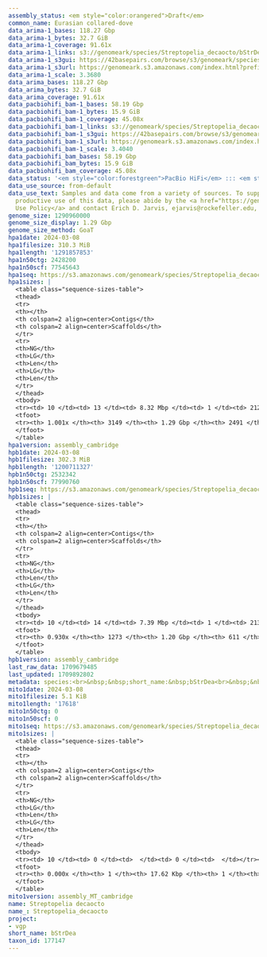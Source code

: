 ```yaml
---
assembly_status: <em style="color:orangered">Draft</em>
common_name: Eurasian collared-dove
data_arima-1_bases: 118.27 Gbp
data_arima-1_bytes: 32.7 GiB
data_arima-1_coverage: 91.61x
data_arima-1_links: s3://genomeark/species/Streptopelia_decaocto/bStrDea1/genomic_data/arima/<br>
data_arima-1_s3gui: https://42basepairs.com/browse/s3/genomeark/species/Streptopelia_decaocto/bStrDea1/genomic_data/arima/
data_arima-1_s3url: https://genomeark.s3.amazonaws.com/index.html?prefix=species/Streptopelia_decaocto/bStrDea1/genomic_data/arima/
data_arima-1_scale: 3.3680
data_arima_bases: 118.27 Gbp
data_arima_bytes: 32.7 GiB
data_arima_coverage: 91.61x
data_pacbiohifi_bam-1_bases: 58.19 Gbp
data_pacbiohifi_bam-1_bytes: 15.9 GiB
data_pacbiohifi_bam-1_coverage: 45.08x
data_pacbiohifi_bam-1_links: s3://genomeark/species/Streptopelia_decaocto/bStrDea1/genomic_data/pacbio_hifi/<br>
data_pacbiohifi_bam-1_s3gui: https://42basepairs.com/browse/s3/genomeark/species/Streptopelia_decaocto/bStrDea1/genomic_data/pacbio_hifi/
data_pacbiohifi_bam-1_s3url: https://genomeark.s3.amazonaws.com/index.html?prefix=species/Streptopelia_decaocto/bStrDea1/genomic_data/pacbio_hifi/
data_pacbiohifi_bam-1_scale: 3.4040
data_pacbiohifi_bam_bases: 58.19 Gbp
data_pacbiohifi_bam_bytes: 15.9 GiB
data_pacbiohifi_bam_coverage: 45.08x
data_status: '<em style="color:forestgreen">PacBio HiFi</em> ::: <em style="color:forestgreen">Arima</em>'
data_use_source: from-default
data_use_text: Samples and data come from a variety of sources. To support fair and
  productive use of this data, please abide by the <a href="https://genome10k.soe.ucsc.edu/data-use-policies/">Data
  Use Policy</a> and contact Erich D. Jarvis, ejarvis@rockefeller.edu, with any questions.
genome_size: 1290960000
genome_size_display: 1.29 Gbp
genome_size_method: GoaT
hpa1date: 2024-03-08
hpa1filesize: 310.3 MiB
hpa1length: '1291857853'
hpa1n50ctg: 2428200
hpa1n50scf: 77545643
hpa1seq: https://s3.amazonaws.com/genomeark/species/Streptopelia_decaocto/bStrDea1/assembly_cambridge/bStrDea1.hap1.asm.20240308.fasta.gz
hpa1sizes: |
  <table class="sequence-sizes-table">
  <thead>
  <tr>
  <th></th>
  <th colspan=2 align=center>Contigs</th>
  <th colspan=2 align=center>Scaffolds</th>
  </tr>
  <tr>
  <th>NG</th>
  <th>LG</th>
  <th>Len</th>
  <th>LG</th>
  <th>Len</th>
  </tr>
  </thead>
  <tbody>
  <tr><td> 10 </td><td> 13 </td><td> 8.32 Mbp </td><td> 1 </td><td> 212.76 Mbp </td></tr><tr><td> 20 </td><td> 33 </td><td> 5.44 Mbp </td><td> 2 </td><td> 157.62 Mbp </td></tr><tr><td> 30 </td><td> 60 </td><td> 4.26 Mbp </td><td> 3 </td><td> 121.58 Mbp </td></tr><tr><td> 40 </td><td> 93 </td><td> 3.46 Mbp </td><td> 4 </td><td> 81.86 Mbp </td></tr><tr style="background-color:#cccccc;"><td> 50 </td><td> 137 </td><td style="background-color:#88ff88;"> 2.43 Mbp </td><td> 5 </td><td style="background-color:#88ff88;"> 77.55 Mbp </td></tr><tr><td> 60 </td><td> 197 </td><td> 1.87 Mbp </td><td> 7 </td><td> 68.85 Mbp </td></tr><tr><td> 70 </td><td> 280 </td><td> 1.32 Mbp </td><td> 10 </td><td> 22.06 Mbp </td></tr><tr><td> 80 </td><td> 398 </td><td> 0.90 Mbp </td><td> 18 </td><td> 12.37 Mbp </td></tr><tr><td> 90 </td><td> 639 </td><td> 275.08 Kbp </td><td> 90 </td><td> 452.37 Kbp </td></tr><tr><td> 100 </td><td> 3033 </td><td> 12.29 Kbp </td><td> 2364 </td><td> 13.16 Kbp </td></tr></tbody>
  <tfoot>
  <tr><th> 1.001x </th><th> 3149 </th><th> 1.29 Gbp </th><th> 2491 </th><th> 1.29 Gbp </th></tr>
  </tfoot>
  </table>
hpa1version: assembly_cambridge
hpb1date: 2024-03-08
hpb1filesize: 302.3 MiB
hpb1length: '1200711327'
hpb1n50ctg: 2532342
hpb1n50scf: 77990760
hpb1seq: https://s3.amazonaws.com/genomeark/species/Streptopelia_decaocto/bStrDea1/assembly_cambridge/bStrDea1.hap2.asm.20240308.fasta.gz
hpb1sizes: |
  <table class="sequence-sizes-table">
  <thead>
  <tr>
  <th></th>
  <th colspan=2 align=center>Contigs</th>
  <th colspan=2 align=center>Scaffolds</th>
  </tr>
  <tr>
  <th>NG</th>
  <th>LG</th>
  <th>Len</th>
  <th>LG</th>
  <th>Len</th>
  </tr>
  </thead>
  <tbody>
  <tr><td> 10 </td><td> 14 </td><td> 7.39 Mbp </td><td> 1 </td><td> 213.43 Mbp </td></tr><tr><td> 20 </td><td> 36 </td><td> 5.31 Mbp </td><td> 2 </td><td> 162.36 Mbp </td></tr><tr><td> 30 </td><td> 64 </td><td> 4.09 Mbp </td><td> 3 </td><td> 120.45 Mbp </td></tr><tr><td> 40 </td><td> 100 </td><td> 3.25 Mbp </td><td> 4 </td><td> 82.31 Mbp </td></tr><tr style="background-color:#cccccc;"><td> 50 </td><td> 145 </td><td style="background-color:#88ff88;"> 2.53 Mbp </td><td> 5 </td><td style="background-color:#88ff88;"> 77.99 Mbp </td></tr><tr><td> 60 </td><td> 203 </td><td> 1.89 Mbp </td><td> 7 </td><td> 69.28 Mbp </td></tr><tr><td> 70 </td><td> 283 </td><td> 1.39 Mbp </td><td> 10 </td><td> 22.37 Mbp </td></tr><tr><td> 80 </td><td> 397 </td><td> 0.89 Mbp </td><td> 17 </td><td> 12.59 Mbp </td></tr><tr><td> 90 </td><td> 660 </td><td> 211.68 Kbp </td><td> 86 </td><td> 388.45 Kbp </td></tr><tr><td> 100 </td><td> 0 </td><td>  </td><td> 0 </td><td>  </td></tr></tbody>
  <tfoot>
  <tr><th> 0.930x </th><th> 1273 </th><th> 1.20 Gbp </th><th> 611 </th><th> 1.20 Gbp </th></tr>
  </tfoot>
  </table>
hpb1version: assembly_cambridge
last_raw_data: 1709679485
last_updated: 1709892802
metadata: species:<br>&nbsp;&nbsp;short_name:&nbsp;bStrDea<br>&nbsp;&nbsp;name:&nbsp;Streptopelia&nbsp;decaocto<br>&nbsp;&nbsp;taxon_id:&nbsp;177147<br>&nbsp;&nbsp;common_name:&nbsp;Eurasian&nbsp;collared-dove<br>&nbsp;&nbsp;order:<br>&nbsp;&nbsp;&nbsp;&nbsp;name:&nbsp;Columbiformes<br>&nbsp;&nbsp;family:<br>&nbsp;&nbsp;&nbsp;&nbsp;name:&nbsp;Columbidae<br>&nbsp;&nbsp;individuals:<br>&nbsp;&nbsp;&nbsp;&nbsp;-&nbsp;short_name:&nbsp;bStrDea1<br>&nbsp;&nbsp;&nbsp;&nbsp;&nbsp;&nbsp;biosample_id:&nbsp;SAMEA113398962<br>&nbsp;&nbsp;&nbsp;&nbsp;&nbsp;&nbsp;sex:&nbsp;male<br>&nbsp;&nbsp;genome_size:&nbsp;1290960000<br>&nbsp;&nbsp;genome_size_method:&nbsp;GoaT<br>&nbsp;&nbsp;project:&nbsp;[&nbsp;vgp&nbsp;]<br>
mito1date: 2024-03-08
mito1filesize: 5.1 KiB
mito1length: '17618'
mito1n50ctg: 0
mito1n50scf: 0
mito1seq: https://s3.amazonaws.com/genomeark/species/Streptopelia_decaocto/bStrDea1/assembly_MT_cambridge/bStrDea1.MT.20240308.fasta.gz
mito1sizes: |
  <table class="sequence-sizes-table">
  <thead>
  <tr>
  <th></th>
  <th colspan=2 align=center>Contigs</th>
  <th colspan=2 align=center>Scaffolds</th>
  </tr>
  <tr>
  <th>NG</th>
  <th>LG</th>
  <th>Len</th>
  <th>LG</th>
  <th>Len</th>
  </tr>
  </thead>
  <tbody>
  <tr><td> 10 </td><td> 0 </td><td>  </td><td> 0 </td><td>  </td></tr><tr><td> 20 </td><td> 0 </td><td>  </td><td> 0 </td><td>  </td></tr><tr><td> 30 </td><td> 0 </td><td>  </td><td> 0 </td><td>  </td></tr><tr><td> 40 </td><td> 0 </td><td>  </td><td> 0 </td><td>  </td></tr><tr style="background-color:#cccccc;"><td> 50 </td><td> 0 </td><td style="background-color:#ff8888;">  </td><td> 0 </td><td style="background-color:#ff8888;">  </td></tr><tr><td> 60 </td><td> 0 </td><td>  </td><td> 0 </td><td>  </td></tr><tr><td> 70 </td><td> 0 </td><td>  </td><td> 0 </td><td>  </td></tr><tr><td> 80 </td><td> 0 </td><td>  </td><td> 0 </td><td>  </td></tr><tr><td> 90 </td><td> 0 </td><td>  </td><td> 0 </td><td>  </td></tr><tr><td> 100 </td><td> 0 </td><td>  </td><td> 0 </td><td>  </td></tr></tbody>
  <tfoot>
  <tr><th> 0.000x </th><th> 1 </th><th> 17.62 Kbp </th><th> 1 </th><th> 17.62 Kbp </th></tr>
  </tfoot>
  </table>
mito1version: assembly_MT_cambridge
name: Streptopelia decaocto
name_: Streptopelia_decaocto
project:
- vgp
short_name: bStrDea
taxon_id: 177147
---
```

